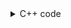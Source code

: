 <details><summary>C++ code</summary>

![](../../../assets/fixing-2-swapped-nodes-of-bst.png)

</details>
